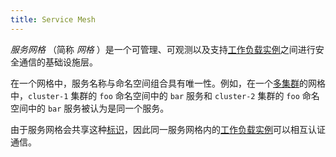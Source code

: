 ```yaml
---
title: Service Mesh
---
```

*服务网格* （简称 *网格* ）是一个可管理、可观测以及支持[工作负载实例](#workload-instance)之间进行安全通信的基础设施层。

在一个网格中，服务名称与命名空间组合具有唯一性。例如，在一个[多集群](#multicluster)的网格中，`cluster-1` 集群的 `foo` 命名空间中的 `bar` 服务和 `cluster-2` 集群的 `foo` 命名空间中的 `bar` 服务被认为是同一个服务。

由于服务网格会共享这种[标识](#identity)，因此同一服务网格内的[工作负载实例](#workload-instance)可以相互认证通信。
